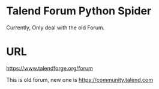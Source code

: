# Talend Forum Python Spider
Currently, Only deal with the old Forum.

# URL
https://www.talendforge.org/forum

This is old forum, new one is https://community.talend.com



